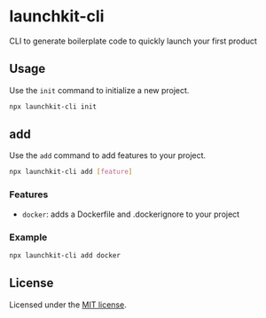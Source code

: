 # launchkit-cli

CLI to generate boilerplate code to quickly launch your first product

## Usage

Use the `init` command to initialize a new project.

```bash
npx launchkit-cli init
```

## add

Use the `add` command to add features to your project.

```bash
npx launchkit-cli add [feature]
```

### Features

- `docker`: adds a Dockerfile and .dockerignore to your project

### Example

```bash
npx launchkit-cli add docker
```

## License

Licensed under the [MIT license](https://github.com/shadcn/ui/blob/main/LICENSE.md).

